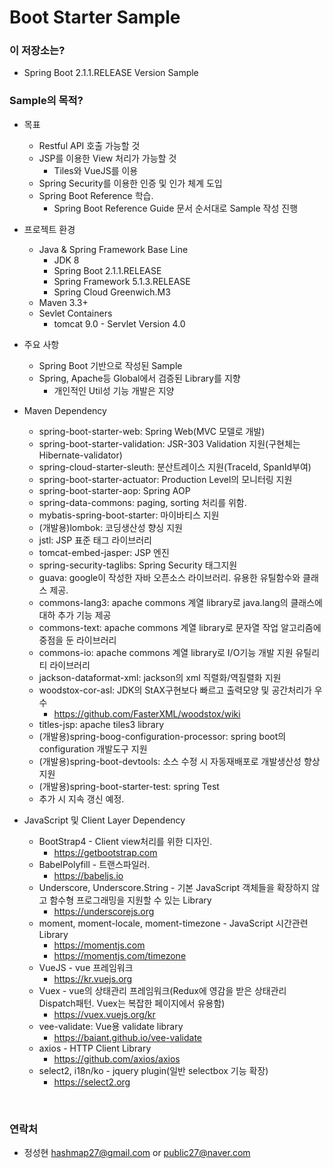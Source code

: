 # Boot Starter Sample #

### 이 저장소는? ###

* Spring Boot 2.1.1.RELEASE Version Sample

### Sample의 목적? ###

* 목표
    * Restful API 호출 가능할 것
    * JSP를 이용한 View 처리가 가능할 것
        * Tiles와 VueJS를 이용
    * Spring Security를 이용한 인증 및 인가 체계 도입
    * Spring Boot Reference 학습.
        * Spring Boot Reference Guide 문서 순서대로 Sample 작성 진행


* 프로젝트 환경
    * Java & Spring Framework Base Line
        * JDK 8
        * Spring Boot 2.1.1.RELEASE
        * Spring Framework 5.1.3.RELEASE
        * Spring Cloud Greenwich.M3
    * Maven 3.3+
    * Sevlet Containers
        * tomcat 9.0 - Servlet Version 4.0


* 주요 사항
    * Spring Boot 기반으로 작성된 Sample
    * Spring, Apache등 Global에서 검증된 Library를 지향
        * 개인적인 Util성 기능 개발은 지양


* Maven Dependency
    * spring-boot-starter-web: Spring Web(MVC 모델로 개발)
    * spring-boot-starter-validation: JSR-303 Validation 지원(구현체는 Hibernate-validator)
    * spring-cloud-starter-sleuth: 분산트레이스 지원(TraceId, SpanId부여)
    * spring-boot-starter-actuator: Production Level의 모니터링 지원
    * spring-boot-starter-aop: Spring AOP
    * spring-data-commons: paging, sorting 처리를 위함.
    * mybatis-spring-boot-starter: 마이바티스 지원
    * (개발용)lombok: 코딩생산성 향싱 지원
    * jstl: JSP 표준 태그 라이브러리
    * tomcat-embed-jasper: JSP 엔진
    * spring-security-taglibs: Spring Security 태그지원
    * guava: google이 작성한 자바 오픈소스 라이브러리. 유용한 유틸함수와 클래스 제공.
    * commons-lang3: apache commons 계열 library로 java.lang의 클래스에 대하 추가 기능 제공
    * commons-text: apache commons 계열 library로 문자열 작업 알고리즘에 중점을 둔 라이브러리
    * commons-io: apache commons 계열 library로 I/O기능 개발 지원 유틸리티 라이브러리
    * jackson-dataformat-xml: jackson의 xml 직렬화/역질렬화 지원
    * woodstox-cor-asl: JDK의 StAX구현보다 빠르고 출력모양 및 공간처리가 우수
        * https://github.com/FasterXML/woodstox/wiki
    * titles-jsp: apache tiles3 library
    * (개발용)spring-boog-configuration-processor: spring boot의 configuration 개발도구 지원
    * (개발용)spring-boot-devtools: 소스 수정 시 자동재배포로 개발생산성 향상 지원
    * (개발용)spring-boot-starter-test: spring Test
    * 추가 시 지속 갱신 예정.


* JavaScript 및 Client Layer Dependency
    * BootStrap4 - Client view처리를 위한 디자인.
        * https://getbootstrap.com
    * BabelPolyfill - 트랜스파일러.
        * https://babeljs.io
    * Underscore, Underscore.String - 기본 JavaScript 객체들을 확장하지 않고 함수형 프로그래밍을 지원할 수 있는 Library
        * https://underscorejs.org
    * moment, moment-locale, moment-timezone - JavaScript 시간관련 Library
        * https://momentjs.com
        * https://momentjs.com/timezone
    * VueJS - vue 프레임워크
        * https://kr.vuejs.org
    * Vuex - vue의 상태관리 프레임워크(Redux에 영감을 받은 상태관리 Dispatch패턴. Vuex는 복잡한 페이지에서 유용함)
        * https://vuex.vuejs.org/kr
    * vee-validate: Vue용 validate library
        * https://baiant.github.io/vee-validate
    * axios - HTTP Client Library
        * https://github.com/axios/axios
    * select2, i18n/ko - jquery plugin(일반 selectbox 기능 확장)
        * https://select2.org

<br />

### 연락처 ###

* 정성현 <hashmap27@gmail.com> or <public27@naver.com>